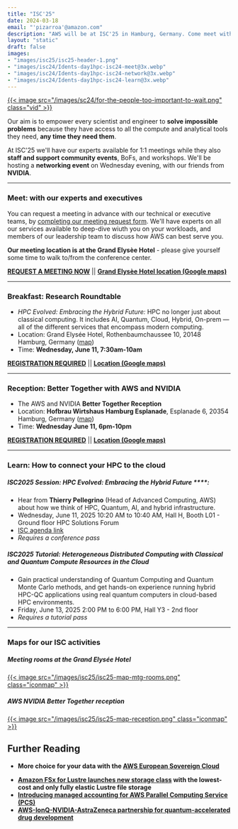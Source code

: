 ```yaml
---
title: "ISC'25"
date: 2024-03-18
email: "'pizarroa'@amazon.com"
description: "AWS will be at ISC'25 in Hamburg, Germany. Come meet with us!"
layout: "static"
draft: false
images:
- "images/isc25/isc25-header-1.png"
- "images/isc24/Idents-day1hpc-isc24-meet@3x.webp"
- "images/isc24/Idents-day1hpc-isc24-network@3x.webp"
- "images/isc24/Idents-day1hpc-isc24-learn@3x.webp" 
---
```


<style>
.iconcenter {
  float:center !important;
  width:180px;
  padding: 0px;
  }
.iconmap {
  width:400px;
  padding: 0px;
  }
</style>

<style>

.vid {
  float:right !important;
  width:350px;
  padding: 0px;
  }
</style>

<a target="intro" href="https://youtu.be/vbM_HTUvIAU">{{< image src="/images/sc24/for-the-people-too-important-to-wait.png" class="vid" >}}</a>

Our aim is to empower every scientist and engineer to **solve impossible problems** because they have access to all the compute and analytical tools they need, **any time they need them**.

At ISC'25 we'll have our experts available for 1:1 meetings while they also **staff and support community events**, BoFs, and workshops. We'll be hosting a **networking event** on Wednesday evening, with our friends from **NVIDIA**.

----

### Meet:  with our experts and executives

You can request a meeting in advance with our technical or executive teams, by [completing our meeting request form](https://awscustomerprograms.jifflenow.com/external-request/isc2025/meeting-request?token=d8f0ae97ccd432b09f44). We'll have experts on all our services available to deep-dive wiuth you on your workloads, and members of our leadership team to discuss how AWS can best serve you.


**Our meeting location is at the Grand Elysèe Hotel** - please give yourself some time to walk to/from the conference center.

**[REQUEST A MEETING NOW](https://awscustomerprograms.jifflenow.com/external-request/isc2025/meeting-request?token=d8f0ae97ccd432b09f44)** || **[Grand Elysèe Hotel location (Google maps)](https://maps.app.goo.gl/yA9bTwk8z4fdPx8a7)**

----

### Breakfast: Research Roundtable

* _HPC Evolved: Embracing the Hybrid Future:_ HPC no longer just about classical computing. It includes AI, Quantum, Cloud, Hybrid, On-prem — all of the different services that encompass modern computing.
* Location: Grand Elysée Hotel, Rothenbaumchaussee 10, 20148 Hamburg, Germany ([map](https://maps.app.goo.gl/yA9bTwk8z4fdPx8a7))
* Time: **Wednesday, June 11, 7:30am-10am**

**[REGISTRATION REQUIRED](https://isc-breakfast.splashthat.com/)** || **[Location (Google maps)](https://maps.app.goo.gl/yA9bTwk8z4fdPx8a7)**

----

### Reception: Better Together with AWS and NVIDIA

* The AWS and NVIDIA **Better Together Reception**
* Location: **Hofbrau Wirtshaus Hamburg Esplanade**, Esplanade 6, 20354 Hamburg, Germany ([map](https://maps.app.goo.gl/M1EtMEjoZB4naaid7))
* Time: **Wednesday June 11, 6pm-10pm**

**[REGISTRATION REQUIRED](https://events.nvidia.com/bettertogetheratisc2025)** || **[Location (Google maps)](https://maps.app.goo.gl/M1EtMEjoZB4naaid7)**

----

### Learn: How to connect your HPC to the cloud

##### ISC2025 Session: HPC Evolved: Embracing the Hybrid Future ****:
* Hear from **Thierry Pellegrino** (Head of
Advanced Computing, AWS) about how we think of HPC, Quantum, AI, and hybrid infrastructure. 
* Wednesday, June 11, 2025 10:20 AM to 10:40 AM, Hall H, Booth L01 - Ground floor
HPC Solutions Forum
* [ISC agenda link](https://isc.app.swapcard.com/widget/event/isc-high-performance-2025/planning/UGxhbm5pbmdfMjY1NDY4Nw==)
* _Requires a conference pass_

##### ISC2025 Tutorial: **Heterogeneous Distributed Computing with Classical and Quantum Compute 	Resources in the Cloud**
* Gain practical understanding of Quantum Computing and Quantum Monte Carlo methods, and get hands-on experience running hybrid HPC-QC applications using real quantum computers in cloud-based HPC environments.
* Friday, June 13, 2025 2:00 PM to 6:00 PM, Hall Y3 - 2nd floor
* _Requires a tutorial pass_

----

### Maps for our ISC activities

##### Meeting rooms at the Grand Elysée Hotel

<a href="/isc24-meetings">{{< image src="/images/isc25/isc25-map-mtg-rooms.png" class="iconmap" >}}</a>

##### AWS NVIDIA Better Together reception
<a href="/https://events.nvidia.com/bettertogetheratisc2025">{{< image src="/images/isc25/isc25-map-reception.png" class="iconmap" >}}</a>



## Further Reading

* **More choice for your data with the [AWS European Sovereign Cloud](https://aws.amazon.com/compliance/europe-digital-sovereignty/)**
- **[Amazon FSx for Lustre launches new storage class](https://aws.amazon.com/blogs/aws/amazon-fsx-for-lustre-adds-new-storage-class-with-the-lowest-cost-and-only-fully-elastic-lustre-file-storage/) with the lowest-cost and only fully elastic Lustre file storage**
- **[Introducing managed accounting for AWS Parallel Computing Service (PCS)](https://aws.amazon.com/blogs/hpc/introducing-managed-accounting-for-aws-parallel-computing-service/)** 
- **[AWS-IonQ-NVIDIA-AstraZeneca partnership for quantum-accelerated drug development](https://aws.amazon.com/blogs/quantum-computing/advancing-hybrid-quantum-computing-research-with-amazon-braket-and-nvidia-cuda-q/)**

